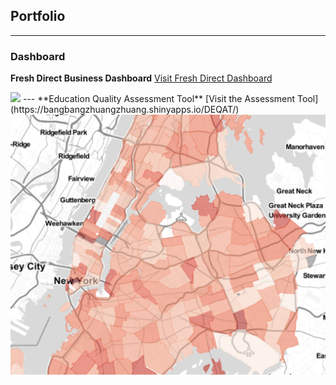 ## Portfolio

---

### Dashboard

**Fresh Direct Business Dashboard** 
[Visit Fresh Direct Dashboard](https://cptidiot.shinyapps.io/FreshDirect/) 

<img src="images/FD_thumbnail.png?raw=true"/>
---
**Education Quality Assessment Tool**
[Visit the Assessment Tool](https://bangbangzhuangzhuang.shinyapps.io/DEQAT/)
<img src="images/EDU_thumbnail.png?raw=true"/>


<!-- Remove above link if you don't want to attibute -->
